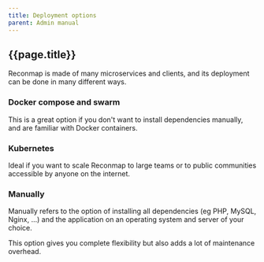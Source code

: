 ```yaml
---
title: Deployment options
parent: Admin manual
---
```


## {{page.title}}

Reconmap is made of many microservices and clients, and its deployment can be done in many different ways.

### Docker compose and swarm

This is a great option if you don't want to install dependencies manually, and are familiar with Docker containers.

### Kubernetes

Ideal if you want to scale Reconmap to large teams or to public communities accessible by anyone on the internet.

### Manually

Manually refers to the option of installing all dependencies (eg PHP, MySQL, Nginx, ...) and the application on an operating system and server of your choice.

This option gives you complete flexibility but also adds a lot of maintenance overhead.
